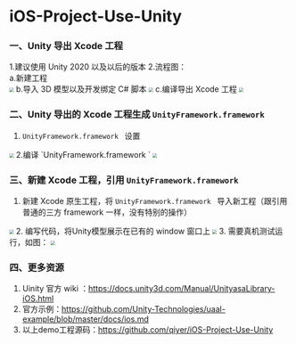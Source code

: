 # iOS-Project-Use-Unity

### 一、Unity 导出 Xcode 工程  
1.建议使用 Unity 2020 以及以后的版本
2.流程图：  
a.新建工程  
<img src="https://img2020.cnblogs.com/blog/276994/202107/276994-20210709140145954-660622143.png" style="zoom:50%" />
b.导入 3D 模型以及开发绑定 C# 脚本
<img src="https://img2020.cnblogs.com/blog/276994/202107/276994-20210709140507321-1116613241.png" style="zoom:50%" />
c.编译导出 Xcode 工程
<img src="https://img2020.cnblogs.com/blog/276994/202107/276994-20210709140607782-1057164566.png" style="zoom:50%" />

### 二、Unity 导出的 Xcode 工程生成 `UnityFramework.framework `  
1. `UnityFramework.framework ` 设置  
<img src="https://img2020.cnblogs.com/blog/276994/202107/276994-20210709141040573-1209935124.png" style="zoom:50%" />
2.编译 `UnityFramework.framework `  
<img src="https://img2020.cnblogs.com/blog/276994/202107/276994-20210709141351862-1549960780.png" style="zoom:50%" />

### 三、新建 Xcode 工程，引用 `UnityFramework.framework `  
1. 新建 Xcode 原生工程，将 `UnityFramework.framework ` 导入新工程（跟引用普通的三方 framework 一样，没有特别的操作）  
<img src="https://img2020.cnblogs.com/blog/276994/202107/276994-20210709141610012-1609252799.png" style="zoom:50%" />
2. 编写代码，将Unity模型展示在已有的 window 窗口上  
<img src="https://img2020.cnblogs.com/blog/276994/202107/276994-20210709141923715-1662633469.png" style="zoom:50%" />
3. 需要真机测试运行，如图：  
<img src="https://img2020.cnblogs.com/blog/276994/202107/276994-20210709142820606-1081778986.png" style="zoom:50%" />

### 四、更多资源  
1. Uinity 官方 wiki ：https://docs.unity3d.com/Manual/UnityasaLibrary-iOS.html
2. 官方示例：https://github.com/Unity-Technologies/uaal-example/blob/master/docs/ios.md
3. 以上demo工程源码：https://github.com/qiyer/iOS-Project-Use-Unity
